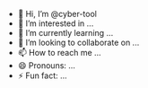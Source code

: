 - 👋 Hi, I’m @cyber-tool
- 👀 I’m interested in ...
- 🌱 I’m currently learning ...
- 💞️ I’m looking to collaborate on ...
- 📫 How to reach me ...
- 😄 Pronouns: ...
- ⚡ Fun fact: ...

<!---
cyber-tool/cyber-tool is a ✨ special ✨ repository because its `README.md` (this file) appears on your GitHub profile.
You can click the Preview link to take a look at your changes.
--->
